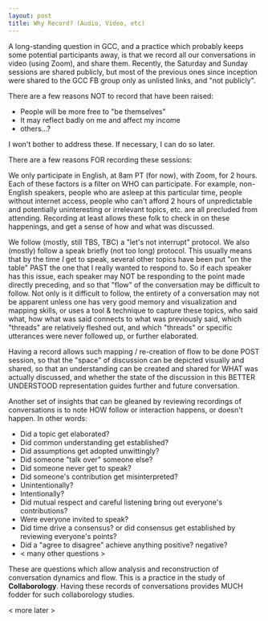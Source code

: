 ```yaml
---
layout: post
title: Why Record? (Audio, Video, etc)
---
```


A long-standing question in GCC, and a practice which probably keeps
some potential participants away, is that we record all our
conversations in video (using Zoom), and share them. Recently, the
Saturday and Sunday sessions are shared publicly, but most of the
previous ones since inception were shared to the GCC FB group only as
unlisted links, and "not publicly".

There are a few reasons NOT to record that have been raised:
* People will be more free to "be themselves"
* It may reflect badly on me and affect my income
* others...?

I won't bother to address these. If necessary, I can do so later.

There are a few reasons FOR recording these sessions: 

We only participate in English, at 8am PT (for now), with Zoom, for
2 hours. Each of these factors is a filter on WHO can participate. For
example, non-English speakers, people who are asleep at this
particular time, people without internet access, people who can't
afford 2 hours of unpredictable and potentially uninteresting or
irrelevant topics, etc. are all precluded from attending. Recording at
least allows these folk to check in on these happenings, and get a
sense of how and what was discussed.

We follow (mostly, still TBS, TBC) a "let's not interrupt"
  protocol. We also (mostly) follow a speak briefly (not too long)
  protocol. This usually means that by the time *I* get to speak,
  several other topics have been put "on the table" PAST the one that
  I really wanted to respond to. So if each speaker has this issue,
  each speaker may NOT be responding to the point made directly
  preceding, and so that "flow" of the conversation may be difficult
  to follow. Not only is it difficult to follow, the entirety of a
  conversation may not be apparent unless one has very good memory and
  visualization and mapping skills, or uses a tool & technique to
  capture these topics, who said what, how what was said connects to
  what was previously said, which "threads" are relatively fleshed
  out, and which "threads" or specific utterances were never followed
  up, or further elaborated.

Having a record allows such mapping / re-creation of flow to be done
POST session, so that the "space" of discussion can be depicted
visually and shared, so that an understanding can be created and
shared for WHAT was actually discussed, and whether the state of the
discussion in this BETTER UNDERSTOOD representation guides further and
future conversation.

Another set of insights that can be gleaned by reviewing recordings of
conversations is to note HOW follow or interaction happens, or doesn't
happen. In other words:

* Did a topic get elaborated?
* Did common understanding get established?
* Did assumptions get adopted unwittingly?
* Did someone "talk over" someone else?
* Did someone never get to speak?
* Did someone's contribution get misinterpreted?
 * Unintentionally?
 * Intentionally?
* Did mutual respect and careful listening bring out everyone's contributions?
* Were everyone invited to speak?
* Did time drive a consensus? or did consensus get established by reviewing everyone's points?
* Did a "agree to disagree" achieve anything positive? negative?
* < many other questions >

These are questions which allow analysis and reconstruction of
conversation dynamics and flow. This is a practice in the study of
**Collaborology**. Having these records of conversations provides MUCH
fodder for such collaborology studies.

< more later >
